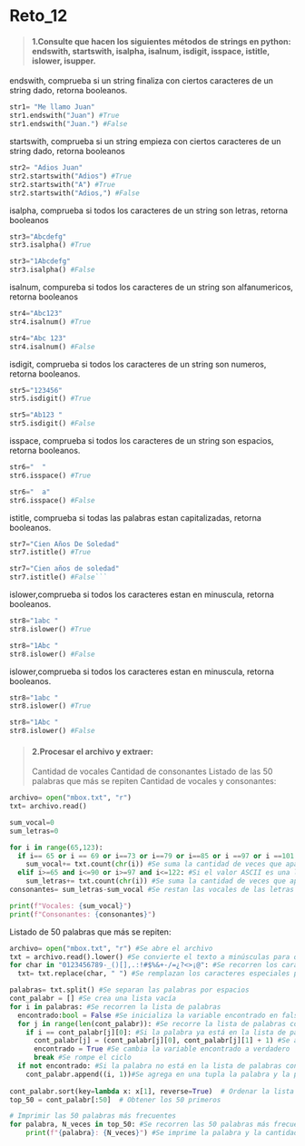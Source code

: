 # Reto_12

>#### 1.Consulte que hacen los siguientes métodos de strings en python: endswith, startswith, isalpha, isalnum, isdigit, isspace, istitle, islower, isupper.
endswith, comprueba si un string finaliza con ciertos caracteres de un string dado, retorna booleanos.
```python
str1= "Me llamo Juan"
str1.endswith("Juan") #True
str1.endswith("Juan.") #False
```
startswith, comprueba si un string empieza con ciertos caracteres de un string dado, retorna booleanos
```python
str2= "Adios Juan"
str2.startswith("Adios") #True
str2.startswith("A") #True
str2.startswith("Adios,") #False
```
isalpha, comprueba si todos los caracteres de un string son letras, retorna booleanos
```python
str3="Abcdefg" 
str3.isalpha() #True

str3="1Abcdefg"
str3.isalpha() #False
```
isalnum, compureba si todos los caracteres de un string son alfanumericos, retorna booleanos
```python
str4="Abc123"
str4.isalnum() #True

str4="Abc 123"
str4.isalnum() #False
```
isdigit, comprueba si todos los caracteres de un string son numeros, retorna booleanos.
```python
str5="123456"
str5.isdigit() #True

str5="Ab123 "
str5.isdigit() #False
```
isspace, comprueba si todos los caracteres de un string son espacios, retorna booleanos.
```python
str6="  "
str6.isspace() #True

str6="  a" 
str6.isspace() #False
```
istitle, comprueba si todas las palabras estan capitalizadas, retorna booleanos.
```python
str7="Cien Años De Soledad"
str7.istitle() #True

str7="Cien años de soledad"
str7.istitle() #False```
```
islower,comprueba si todos los caracteres estan en minuscula, retorna booleanos.
```python
str8="1abc "
str8.islower() #True

str8="1Abc "
str8.islower() #False
```
islower,comprueba si todos los caracteres estan en minuscula, retorna booleanos.
```python
str8="1abc "
str8.islower() #True

str8="1Abc "
str8.islower() #False
```


>#### 2.Procesar el archivo y extraer:
>Cantidad de vocales 
>Cantidad de consonantes
>Listado de las 50 palabras que más se repiten
Cantidad de vocales y consonantes:
```python
archivo= open("mbox.txt", "r")
txt= archivo.read()

sum_vocal=0
sum_letras=0

for i in range(65,123):
  if i== 65 or i == 69 or i==73 or i==79 or i==85 or i ==97 or i ==101 or i==105 or i==111 or i==117 : #Si el valor ASCII es una vocal
    sum_vocal+= txt.count(chr(i)) #Se suma la cantidad de veces que aparece cada vocal
  elif i>=65 and i<=90 or i>=97 and i<=122: #Si el valor ASCII es una letra
    sum_letras+= txt.count(chr(i)) #Se suma la cantidad de veces que aparece cada letra
consonantes= sum_letras-sum_vocal #Se restan las vocales de las letras para obtener las consonantes

print(f"Vocales: {sum_vocal}")
print(f"Consonantes: {consonantes}")
```
Listado de 50 palabras que más se repiten:
```python
archivo= open("mbox.txt", "r") #Se abre el archivo
txt = archivo.read().lower() #Se convierte el texto a minúsculas para que no haya distinción entre mayúsculas y minúsculas
for char in "0123456789-_()[],.:!#$%&+-/=¿?<>¡@": #Se recorren los caracteres especiales
  txt= txt.replace(char, " ") #Se remplazan los caracteres especiales por espacios

palabras= txt.split() #Se separan las palabras por espacios
cont_palabr = [] #Se crea una lista vacía
for i in palabras: #Se recorren la lista de palabras
  encontrado:bool = False #Se inicializa la variable encontrado en falso
  for j in range(len(cont_palabr)): #Se recorre la lista de palabras contadas
    if i == cont_palabr[j][0]: #Si la palabra ya está en la lista de palabras contadas
      cont_palabr[j] = (cont_palabr[j][0], cont_palabr[j][1] + 1) #Se aumenta el contador de la palabra
      encontrado = True #Se cambia la variable encontrado a verdadero
      break #Se rompe el ciclo
  if not encontrado: #Si la palabra no está en la lista de palabras contadas  
    cont_palabr.append((i, 1))#Se agrega en una tupla la palabra y la primera vez que aparece
        
cont_palabr.sort(key=lambda x: x[1], reverse=True)  # Ordenar la lista por frecuencia en orden descendente
top_50 = cont_palabr[:50]  # Obtener los 50 primeros

# Imprimir las 50 palabras más frecuentes
for palabra, N_veces in top_50: #Se recorren las 50 palabras más frecuentes
    print(f"{palabra}: {N_veces}") #Se imprime la palabra y la cantidad de veces que aparece
```
